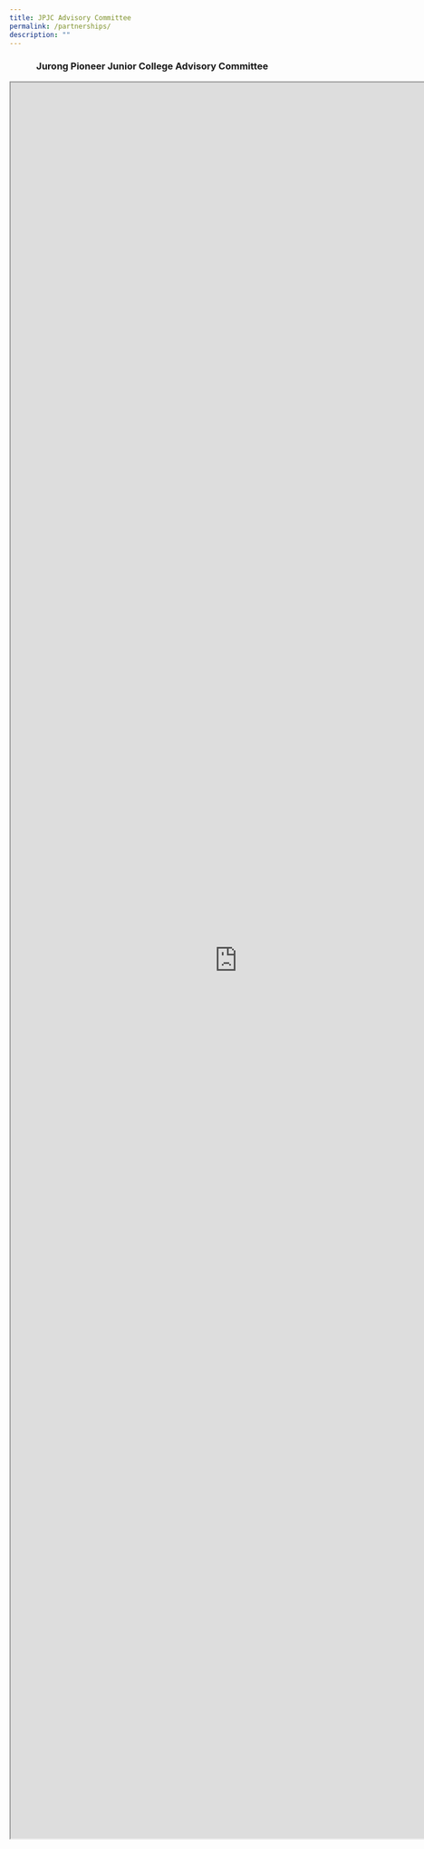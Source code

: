 ```yaml
---
title: JPJC Advisory Committee
permalink: /partnerships/
description: ""
---
```

<h3><center>Jurong Pioneer Junior College Advisory Committee</center></h3>

<iframe src="https://docs.google.com/document/d/e/2PACX-1vQp59n9fJh0N-WYBsSrntg6k32tx1RTnK7C1Y0-jNkpYM0YL21yb4Vzfrfi8ESu7DbleqPcxH8jvwBb/pub?embedded=true" width=800px height=3100px scrolling="no"></iframe>